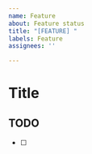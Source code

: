 ```yaml
---
name: Feature
about: Feature status
title: "[FEATURE] "
labels: Feature
assignees: ''

---
```


# Title

## TODO

- [ ]
